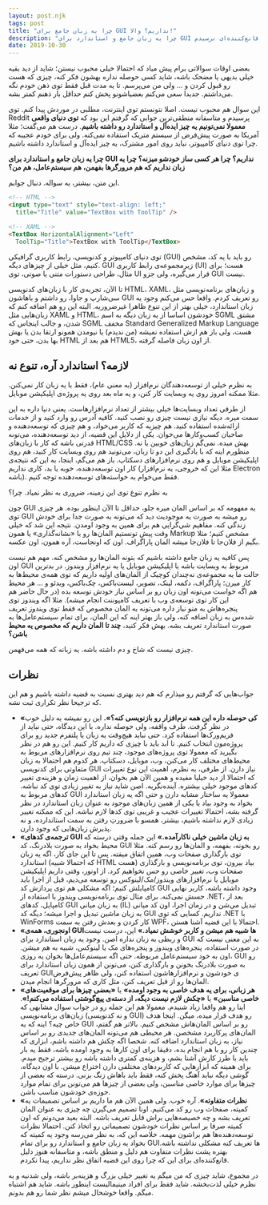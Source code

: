 ```yaml
---
layout: post.njk
tags: post
title: "چرا یه زبان جامع برای GUI نداریم؟ والا!"
description: "چرا یه زبان جامع و استاندارد برای GUI نداریم؟ چرا هر کسی ساز خودشو میزنه؟ چرا یه زبان نداریم که هم مرورگرها بفهمن، هم سیستم‌عامل، هم من؟ این تنوع واقعا لازمه؟ خودم هنوز به جواب قانع‌کننده‌ای نرسیدم."
date: 2019-10-30
---
```


بعضی اوقات سوالاتی برام پیش میاد که احتمالا خیلی محبوب نیستن؛ شاید از دید بقیه خیلی بدیهی یا مضحک باشه، شاید کسی حوصله نداره بهشون فکر کنه، چیزی که هست رو قبول کردن و ... ولی من می‌پرسم. تا یه مدت قبل فقط توی ذهن خودم نگه می‌داشتم. جدیدا سعی می‌کنم بعضیاشونو پخش کنم حداقل بار ذهنم کمتر بشه.

این سوال هم محبوب نیست. اصلا نتونستم توی اینترنت، مطلبی در موردش پیدا کنم. توی Reddit پرسیدم و متاسفانه منطقی‌ترین جوابی که گرفتم این بود که **توی دنیای واقعی معمولا نمی‌تونیم یه چیز ایده‌آل و استاندارد رو داشته باشیم**. درست هم می‌گفت؛ مثلا آمریکا به صورت پیش‌فرض از سیستم متریک استفاده نمی‌کنه. ولی برای خودم عجیبه که چرا توی دنیای کامپیوتر، نباید روی امور مشترک، یه چیز ایده‌آل و استاندارد داشته باشیم.

**چرا یه زبان جامع و استاندارد برای GUI نداریم؟ چرا هر کسی ساز خودشو میزنه؟ چرا یه زبان نداریم که هم مرورگرها بفهمن، هم سیستم‌عامل، هم من؟**

این متن، بیشتر، یه سواله. دنبال جوابم.

```html
<!-- HTML -->
<input type="text" style="text-align: left;"
  title="Title" value="TextBox with ToolTip" />

<!-- XAML -->
<TextBox HorizontalAlignment="Left"
  ToolTip="Title">TextBox with ToolTip</TextBox>
```

توی دنیای کامپیوتر و کدنویسی، رابط کاربری گرافیکی (GUI) رو باید با یه کد، مشخص کنیم، مثل خیلی از چیزهای دیگه. GUI زیرمجموعه‌ی رابط کاربری (UI) هست؛ برای مثال، طراحی دستورات متنی یا صوتی، توی UI قرار می‌گیره، ولی جزو GUI نیست.

تا الآن، تجربه‌ی کار با زبان‌های کدنویسی HTML، XAML، و زبان‌های برنامه‌نویسی مثل سی‌شارپ و جاوا، رو داشتم و باهاشون GUI رو تعریف کردم. واقعا حس می‌کنم وجود یه زبان استاندارد، خیلی بهتر از این تنوع ظاهرا غیرضروریه. البته این رو هم اضافه کنم که زبان‌هایی مثل XAML و HTML، خودشون اساسا از یه زبان دیگه به اسم SGML مشتق شدن، و جالب اینجاس که SGML مخفف Standard Generalized Markup Language هست، ولی باز هم ازش استفاده نمیشه (من ندیدم) یا نیومدن همونو ارتقا بدن یا بهش بها بدن، حتی خود HTML هم بعد از HTML5، از اون زبان فاصله گرفته.

## لازمه؟ استاندارد آره، تنوع نه
به نظرم خیلی از توسعه‌دهندگان نرم‌افزار (به معنی عام)، فقط با یه زبان کار نمی‌کنن. مثلا ممکنه امروز روی یه وبسایت کار کنن، و یه ماه بعد روی یه پروژه‌ی اپلیکیشن موبایل.

از طرفی تعداد وبسایت‌ها خیلی بیشتر از تعداد نرم‌افزارهاست. یعنی دنیا داره به این سمت میره. دیگه نیازی نیست چیزی رو نصب کنید. کافیه آدرس رو وارد کنید و از خدمات ارائه‌شده استفاده کنید. هم چیزیه که کاربر می‌خواد، و هم چیزی که توسعه‌دهنده و صاحبان کسب‌وکارها می‌خوان.
یکی از دلایل این قضیه، از دید توسعه‌دهنده، می‌تونه قدرتی باشه که کار با زبان‌های HTML/CSS بهش میده. نمی‌گم زبان‌های خوبین یا نه. منظورم اینه که با یادگیری این دو تا زبان، می‌تونید هم روی وبسایت کار کنید، هم روی اپلیکیشن موبایل و هم روی نرم‌افزارهای دسکتاپ. باز هم می‌گم، اینجا، به این که نتیجه‌ی کار اون توسعه‌دهنده، خوبه یا بد، کاری نداریم (مثلا این که خروجی، یه نرم‌افزار Electron باشه). فقط می‌خوام به خواسته‌های توسعه‌دهنده توجه کنیم.

به نظرم تنوع توی این زمینه، ضروری به نظر نمیاد. چرا؟

چون GUI یه مفهومه که بر اساس المان میره جلو، حداقل تا الآن اینطور بوده. هر چیزی توی GUI رو میشه به صورت یه موجودیت دید که می‌تونه به صورت جدا برای خودش زندگی کنه. مفاهیم شی‌گرایی هم برای همین به وجود اومدن. نتیجه این شد که خیلی وقت پیش تونستیم المان‌ها رو با «نشانه‌گذاری» یا همون Markup مشخص کنیم؛ مثلا بگیم از فلان‌جا تا فلان‌جا میشه المان پاراگراف. اون که اونجاست، آره همون، اون عکسه.

پس کافیه یه زبان جامع داشته باشیم که بتونه المان‌ها رو مشخص کنه. مهم هم نیست اون GUI مربوط به وبسایت باشه یا اپلیکیشن موبایل یا یه نرم‌افزار ویندوز. در بدترین حالت ما یه مجموعه‌ی نه‌چندان کوچیک از المان‌های اولیه داریم که توی همه‌ی محیط‌ها به کار میرن؛ پاراگراف، دکمه، لینک، تصویر، لیست‌باکس، چک‌باکس، ویدئو و ... هر محیط هم اگه خواست می‌تونه اون زبان رو بر اساس نیاز خودش توسعه بده (در حال حاضر هم این کار توی توسعه‌ی وب با تعریف کامپوننت انجام میشه). مثلا اگه ویندوز توی پنجره‌هاش به منو نیاز داره می‌تونه یه المان مخصوص که فقط توی ویندوز تعریف شده‌س به زبان اضافه کنه، ولی باز بهتر اینه که این المان، برای تمام سیستم‌عامل‌ها به صورت استاندارد تعریف بشه. بهش فکر کنید، **چند تا المان داریم که مخصوص یه محیط باشن؟**

چیزی نیست که شاخ و دم داشته باشه. یه زبانه که همه می‌فهمن.

## نظرات
جواب‌هایی که گرفتم رو میذارم که هم دید بهتری نسبت به قضیه داشته باشیم و هم این که ترجیحا نظر تکراری ثبت نشه.
- **«کی حوصله داره این همه نرم‌افزار رو بازنویسی کنه؟».** این رو نمیشه یه دلیل خوب در نظر گرفت. طرف واقفه، ولی حوصله نداره. با این دیدگاه، حتی نباید از فریم‌ورک‌ها استفاده کرد. حتی نباید هیچ‌وقت یه زبان یا پلتفرم جدید رو برای پروژه‌مون انتخاب کنیم. تا ابد باید با چیزی که داریم کار کنیم. این رو هم در نظر بگیرید که معمولا توی پروژه‌های موجود، چند تیم روی نرم‌افزارهای مربوط به محیط‌های مختلف کار می‌کنن، وب، موبایل، دسکتاپ. هر کدوم هم احتمالا به زبان متفاوتی برای کدنویسی GUI نیاز دارن. از طرفی، به نظرم، اهمیت این نوع تغییرات که احتمالا از دید خیلیا مفیده و همین الآن هم بخوان، از اهمیت زمان و هزینه‌ی تغییر کدهای موجود خیلی بیشتره. آینده‌نگریه. اصن شاید نیاز به تغییر زیادی توی کد نباشه. کدهای مربوط به GUI معمولا یه ساختار مشابه دارن و حتی اگه یه زبان استاندارد بخواد به وجود بیاد یا یکی از همین زبان‌های موجود به عنوان زبان استاندارد در نظر گرفته بشه، احتمالا تغییرات عجیب و غریبی توی کدها لازم نباشه. این که ممکنه تغییر زیادی لازم نداشته باشیم، بیشتر، همسو با ضرورتِ رفتن به سمت استاندارده، و نه پذیرش زبان‌هایی که وجود دارن.
- **«ترجمه‌ی کدهای GUI به زبان ماشین خیلی ناکارآمده.»** این جمله وقتی درسته که محیط بخواد به صورت بلادرنگ، کد GUI رو بخونه، بفهمه، و المان‌ها رو رسم کنه. مثلا توی بارگذاری صفحات وب، همین اتفاق میفته. پس تا این جای کار، اگه یه زبان استاندارد (که احتمالا شبیه HTML هست) بیاد بیرون، توی برنامه‌نویسی و بارگذاری صفحات وب، تغییر خاصی رو حس نخواهیم کرد. از اونور، وقتی داریم اپلیکیشن موبایل یا نرم‌افزارهای ویندوز/مک/لینوکس رو توسعه می‌دیم، قبل از اجرا باید کامپایلش کنیم؛ اگه مشکلی هم توی پردازش کد GUI وجود داشته باشه، کاربر نهایی حسش نمی‌کنه. برای مثال توی برنامه‌نویسی ویندوز با استفاده از .NET، بعد از کامپایل، کدهای GUI به زبان میانی (IL) تبدیل می‌شن و در زمان اجرا، اون کد میانی به زبان ماشین تبدیل و اجرا میشه؛ دیگه کد GUI نداریم. کسایی که توی .NET با WinForms کار کردن و بعدش رفتن به سمت WPF، احتمالا با این قضیه آشنا هستن.
- **«اونجوری، همه‌ی GUIها شبیه هم میشن و کاربر خوشش نمیاد.»** این، درست نیست و ربطی به زبان نداره اصن. وجود یه زبان استاندارد برای GUI به این معنی نیست که در صورت استفاده، پنجره‌های ویندوز و پنجره‌های مک یا لینوکس، شبیه به هم میشن. اون به خود سیستم‌عامل مربوطه. حتی اگه سیستم‌عامل‌ها بخوان یه روزی، GUI رو به صورت بلادرنگ بخونن و بارگذاری کنن، می‌تونن از همون زبان استاندارد برای تعریف GUIی خودشون و نرم‌افزارهاشون استفاده کنن، ولی ظاهر پیش‌فرض المان‌ها رو از قبل تعریف کنن، مثل کاری که مرورگرها انجام میدن.
- **«هر زبانی، برای یه هدف خاصی به وجود اومده»** یا **«بعضی چیزها برای موقعیت‌های خاصی مناسبن»** یا **«چکش لازم نیست دیگه، از دسته‌ی پیچ‌گوشتی استفاده می‌کنم!»**. اینا رو هم واقعا زیاد شنیدم. معمولا هم این جمله رو در جواب سوال مشابهی که زبان‌های برنامه‌نویسی (و نه کدنویسی GUI) رو هدف قرار میده، میگن. اینجا هدف خاص چیه؟ اینه که یه GUI رو بر اساس المان‌هاش مشخص کنیم. بالاتر هم گفتم، المان‌های پرکاربرد مشخصن. هر محیطی هم می‌تونه المان‌های جدیدی رو بر اساس نیاز، به زبان استاندارد اضافه کنه. شخصا اگه چکش هم داشته باشم، ابزاری که چندین کار رو با هم انجام بده، دقیقا برای اون کارها به وجود اومده باشه، فقط یه بار باید با طرز کارش آشنا بشم، و هزینه‌ی کمتری داشته باشه رو بیشتر ترجیح میدم. برای همینه که ابزارهایی که کاربردهای مختلفی دارن اختراع میشن. با اون دیدگاه، گوشی دیگه نباید آهنگ پخش کنه، فقط باید باهاش زنگ بزنی. درسته که بعضی از چیزها برای موارد خاصی مناسبن، ولی بعضی از چیزها هم می‌تونن برای تمام موارد حوزه‌ی خودشون مناسب باشن.
- **«نظرات متفاوته»**. آره خوب. ولی همین الآن هم ما داریم بر اساس تصمیمات یه کمیته، صفحات وب رو کد می‌کنیم. اونا تصمیم می‌گیرن چه چیزی به عنوان المان تعریف بشه و چه خصیصه‌هایی براش قابل تعریف باشه. البته بعید می‌دونم که اون کمیته صرفا بر اساس نظرات خودشون تصمیماتی رو اتخاذ کنن. احتمالا نظرات توسعه‌دهنده‌ها هم براشون مهمه. خلاصه این که، به نظر می‌رسه وجود یه کمیته که بخواد یه زبان جامع و استاندارد رو برای تمام GUIها تعریف کنه مشکلی نداشته باشه. بهتره پشت نظرات متفاوت هم دلیل و منطق باشه، و متاسفانه هنوز دلیل قانع‌کننده‌ای برای این که چرا روی این قضیه اتفاق نظر نداریم، پیدا نکردم.

در مجموع، شاید چیزی که من میگم یه تغییر خیلی بزرگ و هزینه‌بر باشه، ولی شدنیه و به نظرم خیلی لذت‌بخشه. شاید فقط برای افراد مینیمالیست اینطور باشه. شاید هم اشتباه میگم. واقعا خوشحال میشم نظر شما رو هم بدونم.